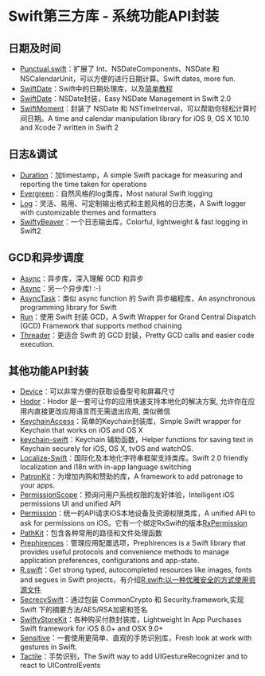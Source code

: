 # Swift第三方库 - 系统功能API封装
## 日期及时间
- [Punctual.swift][1]：扩展了 Int、NSDateComponents、NSDate 和 NSCalendarUnit，可以方便的进行日期计算。Swift dates, more fun.
- [SwiftDate][2]：Swift中的日期处理库，以及[简单教程][3]
- [SwiftDate][4]：NSDate封装，Easy NSDate Management in Swift 2.0
- [SwiftMoment][5]：封装了 NSDate 和 NSTimeInterval，可以帮助你轻松计算时间日期。A time and calendar manipulation library for iOS 9, OS X 10.10 and Xcode 7 written in Swift 2

## 日志&调试
- [Duration][6]：加timestamp，A simple Swift package for measuring and reporting the time taken for operations
- [Evergreen][7]：自然风格的log类库，Most natural Swift logging
- [Log][8]：灵活、易用、可定制输出格式和主题风格的日志类，A Swift logger with customizable themes and formatters
- [SwiftyBeaver][9]：一个日志输出库，Colorful, lightweight & fast logging in Swift2

## GCD和异步调度
- [Async][10]：异步库，深入理解 GCD 和异步
- [Async][11]：另一个异步库! :-)
- [AsyncTask][12]：类似 async function 的 Swift 异步编程库，An asynchronous programming library for Swift
- [Run][13]：使用 Swift 封装 GCD，A Swift Wrapper for Grand Central Dispatch (GCD) Framework that supports method chaining
- [Threader][14]：更适合 Swift 的 GCD 封装，Pretty GCD calls and easier code execution.

## 其他功能API封装
- [Device][15]：可以非常方便的获取设备型号和屏幕尺寸
- [Hodor][16]：Hodor 是一套可让你的应用快速支持本地化的解决方案, 允许你在应用内直接更改应用语言而无需退出应用, 类似微信
- [KeychainAccess][17]：简单的Keychain封装库，Simple Swift wrapper for Keychain that works on iOS and OS X
- [keychain-swift][18]：Keychain 辅助函数，Helper functions for saving text in Keychain securely for iOS, OS X, tvOS and watchOS.
- [Localize-Swift][19]：国际化及本地化字符串框架支持类库。Swift 2.0 friendly localization and i18n with in-app language switching
- [PatronKit][20]：为增加内购和赞助的库，A framework to add patronage to your apps.
- [PermissionScope][21]：预询问用户系统权限的友好体验，Intelligent iOS permissions UI and unified API
- [Permission][22]：统一的API请求iOS本地设备及资源权限类库，A unified API to ask for permissions on iOS。它有一个绑定RxSwift的版本[RxPermission][23]
- [PathKit][24]：包含各种常用的路径和文件处理函数
- [Prephirences][25]：管理应用配置选项，Prephirences is a Swift library that provides useful protocols and convenience methods to manage application preferences, configurations and app-state.
- [R.swift][26]：Get strong typed, autocompleted resources like images, fonts and segues in Swift projects，有介绍[R.swift:以一种优雅安全的方式使用资源文件][27]
- [SecrecySwift][28]：通过包装 CommonCrypto 和 Security.framework,实现 Swift 下的摘要方法/AES/RSA加密和签名
- [SwiftyStoreKit][29]：各种购买付款封装库，Lightweight In App Purchases Swift framework for iOS 8.0+ and OSX 9.0+
- [Sensitive][30]：一套使用更简单、直观的手势识别库，Fresh look at work with gestures in Swift.
- [Tactile][31]：手势识别，The Swift way to add UIGestureRecognizer and to react to UIControlEvents

[1]:	https://github.com/harlanhaskins/Punctual.swift "Punctual.swift"
[2]:	https://github.com/chenyangcun/SwiftDate
[3]:	http://www.aswifter.com/2015/07/26/use-swiftdate/
[4]:	https://github.com/malcommac/SwiftDate "SwiftDate"
[5]:	https://github.com/akosma/SwiftMoment "SwiftMoment"
[6]:	https://github.com/SwiftStudies/Duration "Duration"
[7]:	https://github.com/viWiD/Evergreen "Evergreen"
[8]:	https://github.com/delba/Log "Log"
[9]:	https://github.com/SwiftyBeaver/SwiftyBeaver "SwiftyBeaver"
[10]:	https://github.com/duemunk/Async
[11]:	https://github.com/zhxnlai/Async "Async"
[12]:	https://github.com/zhxnlai/AsyncTask "AsyncTask"
[13]:	https://github.com/khoiln/Run "Run"
[14]:	https://github.com/mitchtreece/Threader "Threader"
[15]:	https://github.com/Ekhoo/Device "Device"
[16]:	https://github.com/Aufree/Hodor "Hodor"
[17]:	https://github.com/kishikawakatsumi/KeychainAccess "KeychainAccess"
[18]:	https://github.com/marketplacer/keychain-swift "keychain-swift"
[19]:	https://github.com/marmelroy/Localize-Swift "Localize-Swift"
[20]:	https://github.com/MosheBerman/PatronKit "PatronKit"
[21]:	https://github.com/nickoneill/PermissionScope "PermissionScope"
[22]:	https://github.com/delba/Permission "Permission"
[23]:	https://github.com/sunshinejr/RxPermission "RxPermission"
[24]:	https://github.com/kylef/PathKit "PathKit"
[25]:	https://github.com/phimage/Prephirences "Prephirences"
[26]:	https://github.com/mac-cain13/R.swift "R.swift"
[27]:	http://www.jianshu.com/p/b453b78c7126
[28]:	https://github.com/adow/SecrecySwift "SecrecySwift"
[29]:	https://github.com/bizz84/SwiftyStoreKit "SwiftyStoreKit"
[30]:	https://github.com/igormatyushkin014/Sensitive "Sensitive"
[31]:	https://github.com/delba/Tactile "Tactile"